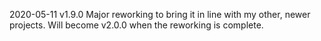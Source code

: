 2020-05-11 v1.9.0 Major reworking to bring it in line with my other, newer projects. Will become v2.0.0 when the reworking is complete.
